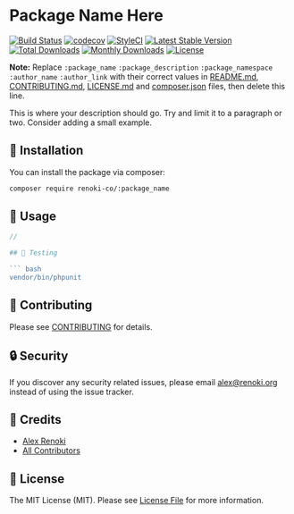 Package Name Here
===================================

[![Build Status](https://travis-ci.com/renoki-co/:package_name.svg?branch=master)](https://travis-ci.com/renoki-co/:package_name)
[![codecov](https://codecov.io/gh/renoki-co/:package_name/branch/master/graph/badge.svg)](https://codecov.io/gh/renoki-co/:package_name/branch/master)
[![StyleCI](https://github.styleci.io/repos/:styleci_code/shield?branch=master)](https://github.styleci.io/repos/:styleci_code)
[![Latest Stable Version](https://poser.pugx.org/renoki-co/:package_name/v/stable)](https://packagist.org/packages/renoki-co/:package_name)
[![Total Downloads](https://poser.pugx.org/renoki-co/:package_name/downloads)](https://packagist.org/packages/renoki-co/:package_name)
[![Monthly Downloads](https://poser.pugx.org/renoki-co/:package_name/d/monthly)](https://packagist.org/packages/renoki-co/:package_name)
[![License](https://poser.pugx.org/renoki-co/:package_name/license)](https://packagist.org/packages/renoki-co/:package_name)

**Note:** Replace  ```:package_name``` ```:package_description``` ```:package_namespace``` ```:author_name``` ```:author_link``` with their correct values in [README.md](README.md), [CONTRIBUTING.md](CONTRIBUTING.md), [LICENSE.md](LICENSE.md) and [composer.json](composer.json) files, then delete this line.

This is where your description should go. Try and limit it to a paragraph or two. Consider adding a small example.

## 🚀 Installation

You can install the package via composer:

```bash
composer require renoki-co/:package_name
```

## 🙌 Usage

``` php
//

## 🐛 Testing

``` bash
vendor/bin/phpunit
```

## 🤝 Contributing

Please see [CONTRIBUTING](CONTRIBUTING.md) for details.

## 🔒  Security

If you discover any security related issues, please email alex@renoki.org instead of using the issue tracker.

## 🎉 Credits

- [Alex Renoki](https://github.com/rennokki)
- [All Contributors](../../contributors)

## 📄 License

The MIT License (MIT). Please see [License File](LICENSE.md) for more information.
